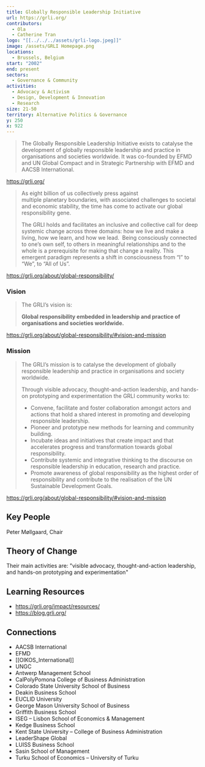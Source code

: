 ```yaml
---
title: Globally Responsible Leadership Initiative
url: https://grli.org/
contributors:
  - Ola
  - Catherine Tran
logo: "[[../../../assets/grli-logo.jpeg]]"
image: /assets/GRLI Homepage.png
locations:
  - Brussels, Belgium
start: "2002"
end: present
sectors:
  - Governance & Community
activities:
  - Advocacy & Activism
  - Design, Development & Innovation
  - Research
size: 21-50
territory: Alternative Politics & Governance
y: 250
x: 922
---
```

> The Globally Responsible Leadership Initiative exists to catalyse the development of globally responsible leadership and practice in organisations and societies worldwide. It was co-founded by EFMD and UN Global Compact and in Strategic Partnership with EFMD and AACSB International.

https://grli.org/

>As eight billion of us collectively press against multiple planetary boundaries, with associated challenges to societal and economic stability, the time has come to activate our global responsibility gene.
>
>The GRLI holds and facilitates an inclusive and collective call for deep systemic change across three domains: how we live and make a living, how we learn, and how we lead.  Being consciously connected to one’s own self, to others in meaningful relationships and to the whole is a prerequisite for making that change a reality. This emergent paradigm represents a shift in consciousness from “I” to “We”, to “All of Us”.

https://grli.org/about/global-responsibility/

### Vision

>The GRLI’s vision is:
>
>**Global responsibility embedded in leadership and practice of organisations and societies worldwide.**

https://grli.org/about/global-responsibility/#vision-and-mission
### Mission

>The GRLI’s mission is to catalyse the development of globally responsible leadership and practice in organisations and society worldwide.
>
>Through visible advocacy, thought-and-action leadership, and hands-on prototyping and experimentation the GRLI community works to:
>
>- Convene, facilitate and foster collaboration amongst actors and actions that hold a shared interest in promoting and developing responsible leadership.
>- Pioneer and prototype new methods for learning and community building.
>- Incubate ideas and initiatives that create impact and that accelerates progress and transformation towards global responsibility.
>- Contribute systemic and integrative thinking to the discourse on responsible leadership in education, research and practice.
>- Promote awareness of global responsibility as the highest order of responsibility and contribute to the realisation of the UN Sustainable Development Goals.

https://grli.org/about/global-responsibility/#vision-and-mission

## Key People

Peter Møllgaard, Chair

## Theory of Change

Their main activities are: "visible advocacy, thought-and-action leadership, and hands-on prototyping and experimentation"

## Learning Resources

- https://grli.org/impact/resources/
- https://blog.grli.org/

## Connections

- AACSB International
- EFMD
- [[OIKOS_International]]
- UNGC
- Antwerp Management School
- CalPolyPomona College of Business Administration
- Colorado State University School of Business
- Deakin Business School
- EUCLID University
- George Mason University School of Business
- Griffith Business School
- ISEG – Lisbon School of Economics & Management
- Kedge Business School
- Kent State University – College of Business Administration
- LeaderShape Global
- LUISS Business School
- Sasin School of Management
- Turku School of Economics – University of Turku
